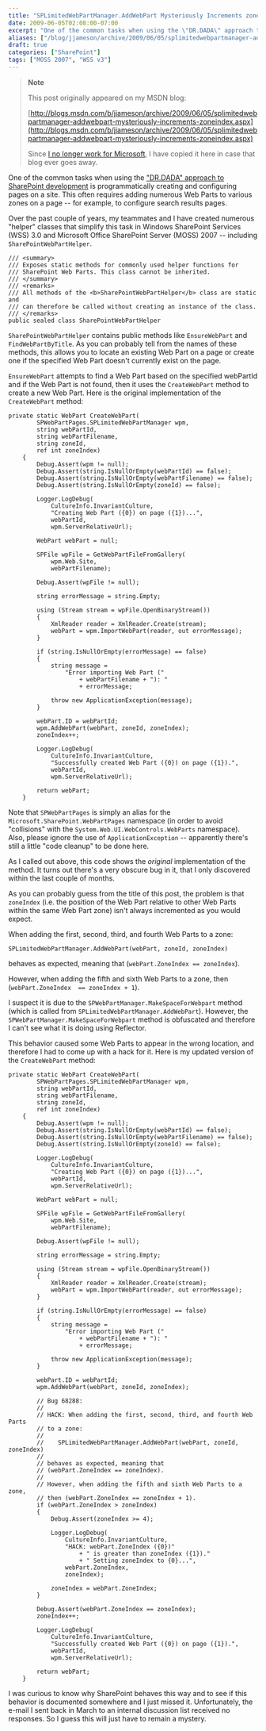 ```yaml
---
title: "SPLimitedWebPartManager.AddWebPart Mysteriously Increments zoneIndex"
date: 2009-06-05T02:08:00-07:00
excerpt: "One of the common tasks when using the \"DR.DADA\" approach to SharePoint development is programmatically creating and configuring pages on a site. This often requires adding numerous Web Parts to various zones on a page -- for example, to configure search..."
aliases: ["/blog/jjameson/archive/2009/06/05/splimitedwebpartmanager-addwebpart-mysteriously-increments-zoneindex.aspx"]
draft: true
categories: ["SharePoint"]
tags: ["MOSS 2007", "WSS v3"]
---
```


> **Note**
>
> This post originally appeared on my MSDN blog:
>
> [http://blogs.msdn.com/b/jjameson/archive/2009/06/05/splimitedwebpartmanager-addwebpart-mysteriously-increments-zoneindex.aspx](http://blogs.msdn.com/b/jjameson/archive/2009/06/05/splimitedwebpartmanager-addwebpart-mysteriously-increments-zoneindex.aspx)
>
> Since
> [I no longer work for Microsoft](/blog/jjameson/2011/09/02/last-day-with-microsoft), I have copied it here in case that blog
> ever goes away.

One of the common tasks when using the ["DR.DADA" approach to SharePoint development](/blog/jjameson/2009/03/31/introducing-the-dr-dada-approach-to-sharepoint-development) is programmatically creating and  configuring pages on a site. This often requires adding numerous Web Parts to various  zones on a page -- for example, to configure search results pages.

Over the past couple of years, my teammates and I have created numerous "helper"  classes that simplify this task in Windows SharePoint Services (WSS) 3.0 and Microsoft  Office SharePoint Server (MOSS) 2007 -- including `SharePointWebPartHelper`.

```
/// <summary>
/// Exposes static methods for commonly used helper functions for
/// SharePoint Web Parts. This class cannot be inherited.
/// </summary>
/// <remarks>
/// All methods of the <b>SharePointWebPartHelper</b> class are static and
/// can therefore be called without creating an instance of the class.
/// </remarks>    
public sealed class SharePointWebPartHelper
```

`SharePointWebPartHelper` contains public methods like `EnsureWebPart`  and `FindWebPartByTitle`. As you can probably tell from the names of  these methods, this allows you to locate an existing Web Part on a page or create  one if the specified Web Part doesn't currently exist on the page.

`EnsureWebPart` attempts to find a Web Part based on the specified  webPartId and if the Web Part is not found, then it uses the `CreateWebPart`  method to create a new Web Part. Here is the original implementation of the `CreateWebPart` method:

```
private static WebPart CreateWebPart(
        SPWebPartPages.SPLimitedWebPartManager wpm,
        string webPartId,
        string webPartFilename,
        string zoneId,
        ref int zoneIndex)
    {
        Debug.Assert(wpm != null);
        Debug.Assert(string.IsNullOrEmpty(webPartId) == false);
        Debug.Assert(string.IsNullOrEmpty(webPartFilename) == false);
        Debug.Assert(string.IsNullOrEmpty(zoneId) == false);

        Logger.LogDebug(
            CultureInfo.InvariantCulture,
            "Creating Web Part ({0}) on page ({1})...",
            webPartId,
            wpm.ServerRelativeUrl);

        WebPart webPart = null;

        SPFile wpFile = GetWebPartFileFromGallery(
            wpm.Web.Site,
            webPartFilename);

        Debug.Assert(wpFile != null);

        string errorMessage = string.Empty;

        using (Stream stream = wpFile.OpenBinaryStream())
        {
            XmlReader reader = XmlReader.Create(stream);
            webPart = wpm.ImportWebPart(reader, out errorMessage);
        }

        if (string.IsNullOrEmpty(errorMessage) == false)
        {
            string message =
                "Error importing Web Part ("
                    + webPartFilename + "): "
                    + errorMessage;

            throw new ApplicationException(message);
        }

        webPart.ID = webPartId;
        wpm.AddWebPart(webPart, zoneId, zoneIndex);        
        zoneIndex++;
        
        Logger.LogDebug(
            CultureInfo.InvariantCulture,
            "Successfully created Web Part ({0}) on page ({1}).",
            webPartId,
            wpm.ServerRelativeUrl);

        return webPart;
    }
```

Note that `SPWebPartPages` is simply an alias for the `Microsoft.SharePoint.WebPartPages`  namespace (in order to avoid "collisions" with the `System.Web.UI.WebControls.WebParts`  namespace). Also, please ignore the use of `ApplicationException` --  apparently there's still a little "code cleanup" to be done here.

As I called out above, this code shows the *original* implementation of  the method. It turns out there's a very obscure bug in it, that I only discovered  within the last couple of months.

As you can probably guess from the title of this post, the problem is that `zoneIndex` (i.e. the position of the Web Part relative to other Web  Parts within the same Web Part zone) isn't always incremented as you would expect.

When adding the first, second, third, and fourth Web Parts to a zone:

```
SPLimitedWebPartManager.AddWebPart(webPart, zoneId, zoneIndex)
```

behaves as expected, meaning that (`webPart.ZoneIndex == zoneIndex`).

However, when adding the fifth and sixth Web Parts to a zone, then (`webPart.ZoneIndex  == zoneIndex + 1`).

I suspect it is due to the `SPWebPartManager.MakeSpaceForWebpart`  method (which is called from `SPLimitedWebPartManager.AddWebPart`). However,  the `SPWebPartManager.MakeSpaceForWebpart` method is obfuscated and therefore  I can't see what it is doing using Reflector.

This behavior caused some Web Parts to appear in the wrong location, and therefore  I had to come up with a hack for it. Here is my updated version of the `CreateWebPart`  method:

```
private static WebPart CreateWebPart(
        SPWebPartPages.SPLimitedWebPartManager wpm,
        string webPartId,
        string webPartFilename,
        string zoneId,
        ref int zoneIndex)
    {
        Debug.Assert(wpm != null);
        Debug.Assert(string.IsNullOrEmpty(webPartId) == false);
        Debug.Assert(string.IsNullOrEmpty(webPartFilename) == false);
        Debug.Assert(string.IsNullOrEmpty(zoneId) == false);

        Logger.LogDebug(
            CultureInfo.InvariantCulture,
            "Creating Web Part ({0}) on page ({1})...",
            webPartId,
            wpm.ServerRelativeUrl);

        WebPart webPart = null;

        SPFile wpFile = GetWebPartFileFromGallery(
            wpm.Web.Site,
            webPartFilename);

        Debug.Assert(wpFile != null);

        string errorMessage = string.Empty;

        using (Stream stream = wpFile.OpenBinaryStream())
        {
            XmlReader reader = XmlReader.Create(stream);
            webPart = wpm.ImportWebPart(reader, out errorMessage);
        }

        if (string.IsNullOrEmpty(errorMessage) == false)
        {
            string message =
                "Error importing Web Part ("
                    + webPartFilename + "): "
                    + errorMessage;

            throw new ApplicationException(message);
        }

        webPart.ID = webPartId;
        wpm.AddWebPart(webPart, zoneId, zoneIndex);

        // Bug 68288:
        //
        // HACK: When adding the first, second, third, and fourth Web Parts
        // to a zone:
        //
        //    SPLimitedWebPartManager.AddWebPart(webPart, zoneId, zoneIndex)
        //
        // behaves as expected, meaning that
        // (webPart.ZoneIndex == zoneIndex).
        //
        // However, when adding the fifth and sixth Web Parts to a zone,
        // then (webPart.ZoneIndex == zoneIndex + 1).
        if (webPart.ZoneIndex > zoneIndex)
        {
            Debug.Assert(zoneIndex >= 4);

            Logger.LogDebug(
                CultureInfo.InvariantCulture,
                "HACK: webPart.ZoneIndex ({0})"
                    + " is greater than zoneIndex ({1})."
                    + " Setting zoneIndex to {0}...",
                webPart.ZoneIndex,
                zoneIndex);

            zoneIndex = webPart.ZoneIndex;
        }

        Debug.Assert(webPart.ZoneIndex == zoneIndex);
        zoneIndex++;
        
        Logger.LogDebug(
            CultureInfo.InvariantCulture,
            "Successfully created Web Part ({0}) on page ({1}).",
            webPartId,
            wpm.ServerRelativeUrl);

        return webPart;
    }
```

I was curious to know why SharePoint behaves this way and to see if this behavior  is documented somewhere and I just missed it. Unfortunately, the e-mail I sent back  in March to an internal discussion list received no responses. So I guess this will  just have to remain a mystery.

